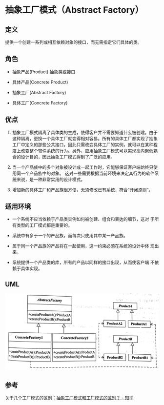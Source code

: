 # 抽象工厂模式（Abstract Factory）

## 定义

提供一个创建一系列或相互依赖对象的接口，而无需指定它们具体的类。

## 角色

- 抽象产品(Product) 抽象类或接口

- 具体产品(Concrete Product)

- 抽象工厂(Abstract Factory)

- 具体工厂(Concrete Factory)

## 优点

1. 抽象工厂模式隔离了具体类的生成，使得客户并不需要知道什么被创建。由于这种隔离，更换一个具体工厂就变得相对容易。所有的具体工厂都实现了抽象工厂中定义的那些公共接口，因此只需改变具体工厂的实例，就可以在某种程度上改变整个软件系统的行为。另外，应用抽象工厂模式可以实现高内聚低耦合的设计目的，因此抽象工厂模式得到了广泛的应用。

2. 当一个产品族中的多个对象被设计成一起工作时，它能够保证客户端始终只使用同一个产品族中的对象。 这对一些需要根据当前环境来决定其行为的软件系统来说，是一种非常实用的设计模式。

3. 增加新的具体工厂和产品族很方便，无须修改已有系统，符合“开闭原则”。

## 适用环境

- 一个系统不应当依赖于产品类实例如何被创建、组合和表达的细节，这对 于所有类型的工厂模式都是重要的。

- 系统中有多于一个的产品族，而每次只使用其中某一产品族。

- 属于同一个产品族的产品将在一起使用，这一约束必须在系统的设计中体 现出来。

- 系统提供一个产品类的库，所有的产品以同样的接口出现，从而使客户端 不依赖于具体实现。

## UML

![](img/32a02394-fdce-46a1-824c-ea89f7690764-1215388.png)

## 参考

关于几个工厂模式的区别：[抽象工厂模式和工厂模式的区别？ - 知乎](https://www.zhihu.com/question/20367734)